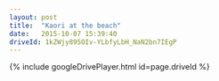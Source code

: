 ```yaml
---
layout: post
title:  "Kaori at the beach"
date:   2015-10-07 15:39:40
driveId: 1kZWjy895OIv-YLbfyLbH_NaN2bn7IEgP
---
```


{% include googleDrivePlayer.html id=page.driveId %}



